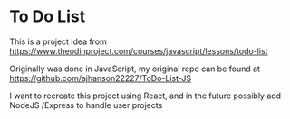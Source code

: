 # To Do List

This is a project idea from https://www.theodinproject.com/courses/javascript/lessons/todo-list

Originally was done in JavaScript, my original repo can be found at https://github.com/ajhanson22227/ToDo-List-JS

I want to recreate this project using React, and in the future possibly add NodeJS /Express to handle user projects

